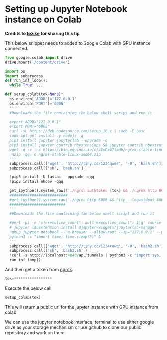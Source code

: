 # Setting up Jupyter Notebook instance on Colab

**Credits to [tezike](https://github.com/tezike) for sharing this tip**

This below snippet needs to added to Google Colab with GPU instance connected.

``` python
from google.colab import drive
drive.mount('/content/drive')

import os
import subprocess
def run_inf_loop():
  while True: ...

def setup_colab(tok=None):
  os.environ['ADDR']='127.0.0.1'
  os.environ['PORT']='6006'
  '''
  #Downloads the file containing the below shell script and run it

  export ADDR="127.0.0.1"
  export PORT="6006"
  curl -sL https://deb.nodesource.com/setup_10.x | sudo -E bash
  sudo apt-get install -y nodejs -q
  pip3 install jupyter jupyterlab --upgrade -q
  pip3 install jupyter_contrib_nbextensions && jupyter contrib nbextension install -q
  wget -q -c -nc https://bin.equinox.io/c/4VmDzA7iaHb/ngrok-stable-linux-amd64.zip
  unzip -qq -n ngrok-stable-linux-amd64.zip
  '''
  subprocess.call(['wget', 'http://tiny.cc/1234qwer', '-O', 'bash.sh'])
  subprocess.call(['sh', 'bash.sh'])

  !pip3 install -U fastai --upgrade -qqq
  !pip3 install nbdev -qqq

  get_ipython().system_raw(f'./ngrok authtoken {tok} && ./ngrok http 6006 && http --log=stdout 8888 > ngrok.log &')
  ##########################
  #get_ipython().system_raw('./ngrok http 6006 && http --log=stdout 8888 > ngrok.log &') #use this when you don't want token
  #########################
  '''
  ##Downloads the file containing the below shell script and run it

  #perl -pi -e 's|execution_count": null|execution_count": 1|g' course-v4/nbs/*ipynb
  # jupyter labextension install @jupyter-widgets/jupyterlab-manager
  nohup jupyter notebook --no-browser --allow-root --ip="127.0.0.1" --port="6006" &
  python3 -c "import time; time.sleep(5)" &
  '''
  subprocess.call(['wget', 'http://tiny.cc/1234rewq', '-O', 'bash2.sh'])
  subprocess.call(['sh', 'bash2.sh'])
  !curl -s http://localhost:4040/api/tunnels | python3 -c "import sys, json; print(json.load(sys.stdin)['tunnels'][0]['public_url'])"
  run_inf_loop()

```

And then get a token from [ngrok](https://ngrok.com/).

```python
tok=*****************
```

Execute the below cell

```python
setup_colab(tok)
```

This will return a public url for the jupyter instance with GPU instance from colab.

We can use the jupyter notebook interface, terminal to use either google drive as your storage mechanism or use github to clone our public repository and work on them. 
